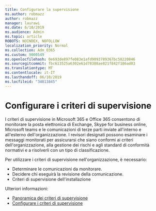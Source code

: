```yaml
---
title: Configurare la supervisione
ms.author: robmazz
author: robmazz
manager: laurawi
ms.date: 6/10/2019
ms.audience: Admin
ms.topic: article
ROBOTS: NOINDEX, NOFOLLOW
localization_priority: Normal
ms.collection: Adm_O365
ms.custom: 9000549
ms.openlocfilehash: 0e693de897fe083e1afd9093789367bc58220846
ms.sourcegitcommit: fbc613525a6302e61d78388ae821f842f186ad03
ms.translationtype: MT
ms.contentlocale: it-IT
ms.lasthandoff: 06/10/2019
ms.locfileid: "34813845"
---
```

# <a name="configure-supervision-policies"></a>Configurare i criteri di supervisione

I criteri di supervisione in Microsoft 365 e Office 365 consentono di monitorare la posta elettronica di Exchange, Skype for business online, Microsoft teams e le comunicazioni di terze parti inviate all'interno e all'esterno dell'organizzazione. I revisori designati possono esaminare i messaggi monitorati per assicurarsi che siano conformi ai criteri dell'organizzazione, alla gestione dei rischi e agli standard di conformità normativi e a risolverli con un tipo di classificazione.

Per utilizzare i criteri di supervisione nell'organizzazione, è necessario:

- Determinare le comunicazioni da monitorare.
- Decidere chi eseguirà la revisione della comunicazione.
- Criteri di supervisione dell'installazione

Ulteriori informazioni:

- [Panoramica dei criteri di supervisione](https://docs.microsoft.com/office365/securitycompliance/supervision-policies)
- [Configurare i criteri di supervisione](https://docs.microsoft.com/office365/securitycompliance/configure-supervision-policies)
